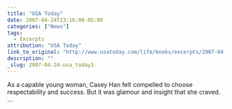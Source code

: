 ```yaml
---
title: "USA Today"
date: 2007-04-24T23:16:00-05:00
categories: ["News"]
tags: 
  - Excerpts
attribution: "USA Today"
link_to_original: "http://www.usatoday.com/life/books/excerpts/2007-04-24-free-food_n.htm"
description: ""
_slug: 2007-04-24-usa_today1
---
```


As a capable young woman, Casey Han felt compelled to choose respectability and success. But it was glamour and insight that she craved. ...

